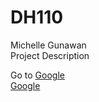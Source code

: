 # DH110
 Michelle Gunawan  
 Project Description  
 
Go to [Google](https://www.google.com/)  
<a href="https://www.google.com/">Google</a>

